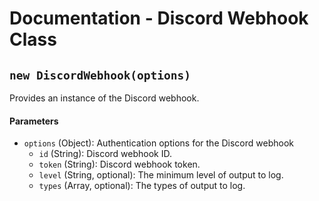 # Documentation - Discord Webhook Class

## `new DiscordWebhook(options)`

Provides an instance of the Discord webhook.

#### Parameters

- `options` (Object): Authentication options for the Discord webhook
  - `id` (String): Discord webhook ID.
  - `token` (String): Discord webhook token.
  - `level` (String, optional): The minimum level of output to log.
  - `types` (Array, optional): The types of output to log.
